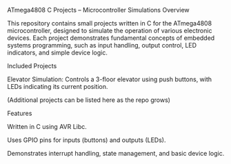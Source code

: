 ATmega4808 C Projects – Microcontroller Simulations
Overview

This repository contains small projects written in C for the ATmega4808 microcontroller, designed to simulate the operation of various electronic devices.
Each project demonstrates fundamental concepts of embedded systems programming, such as input handling, output control, LED indicators, and simple device logic.

Included Projects

Elevator Simulation: Controls a 3-floor elevator using push buttons, with LEDs indicating its current position.

(Additional projects can be listed here as the repo grows)

Features

Written in C using AVR Libc.

Uses GPIO pins for inputs (buttons) and outputs (LEDs).

Demonstrates interrupt handling, state management, and basic device logic.
